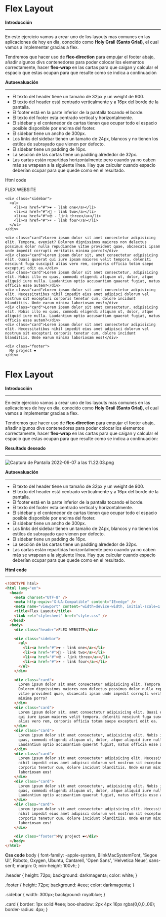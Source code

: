# Flex Layout

**Introducción**

---

En este ejercicio vamos a crear uno de los layouts mas comunes en las aplicaciones de hoy en día, conocido como **Holy Grail (Santo Grial)**, el cual vamos a implementar gracias a flex.

Tendremos que hacer uso de **flex-direction** para empujar el footer abajo, añadir algunos divs contenedores para poder colocar los elementos correctamente, hacer **flex-wrap** en las cartas para que caigan y calcular el espacio que estas ocupan para que resulte como se indica a continuación

**Autoevaluación**

---

- El texto del header tiene un tamaño de 32px y un weight de 900.
- El texto del header está centrado verticalmente y a 16px del borde de la pantalla.
- El footer está en la parte inferior de la pantalla tocando el borde.
- El texto del footer esta centrado vertical y horizontalmente.
- El sidebar y el contenedor de cartas tienen que ocupar todo el espacio posible disponible por encima del footer.
- El sidebar tiene un ancho de 300px.
- Los links del sidebar tienen un tamaño de 24px, blancos y no tienen los estilos de subrayado que vienen por defecto.
- El sidebar tiene un padding de 16px.
- La sección de las cartas tiene un padding alrededor de 32px.
- Las cartas están repartidas horizontalmente pero cuando ya no caben más se wrapean a la siguiente línea. Hay que calcular cuando espacio deberían ocupar para que quede como en el resultado.

Html code

<!DOCTYPE html>
<html lang="en">
  <head>
    <meta charset="UTF-8">
    <meta http-equiv="X-UA-Compatible" content="IE=edge">
    <meta name="viewport" content="width=device-width, initial-scale=1.0">
    <title>Flex Layout</title>
    <link rel="stylesheet" href="style.css">
  </head>
  <body>
    <div class="header">
      FLEX WEBSITE
    </div>
    
    <div class="sidebar">
      <ul>
        <li><a href="#">❤️ - link one</a></li>
        <li><a href="#">🥳 - link two</a></li>
        <li><a href="#">🤓 - link three</a></li>
        <li><a href="#">☀️ - link four</a></li>
      </ul>
    </div>

    <div class="card">Lorem ipsum dolor sit amet consectetur adipisicing elit. Tempora, eveniet? Dolorem dignissimos maiores non delectus possimus dolor nulla repudiandae vitae provident quae, obcaecati ipsam unde impedit corrupti veritatis minima porro?</div>
    <div class="card">Lorem ipsum dolor sit, amet consectetur adipisicing elit. Quasi quaerat qui iure ipsam maiores velit tempora, deleniti nesciunt fuga suscipit alias vero rem, corporis officia totam saepe excepturi odit ea.</div>
    <div class="card">Lorem ipsum dolor sit amet consectetur, adipisicing elit. Nobis illo ex quas, commodi eligendi aliquam ut, dolor, atque aliquid iure nulla. Laudantium optio accusantium quaerat fugiat, natus officia esse autem?</div>
    <div class="card">Lorem ipsum dolor sit amet consectetur adipisicing elit. Necessitatibus nihil impedit eius amet adipisci dolorum vel nostrum sit excepturi corporis tenetur cum, dolore incidunt blanditiis. Unde earum minima laboriosam eos!</div>
    <div class="card">Lorem ipsum dolor sit amet consectetur, adipisicing elit. Nobis illo ex quas, commodi eligendi aliquam ut, dolor, atque aliquid iure nulla. Laudantium optio accusantium quaerat fugiat, natus officia esse autem?</div>
    <div class="card">Lorem ipsum dolor sit amet consectetur adipisicing elit. Necessitatibus nihil impedit eius amet adipisci dolorum vel nostrum sit excepturi corporis tenetur cum, dolore incidunt blanditiis. Unde earum minima laboriosam eos!</div>

    <div class="footer">
      My project ❤️
    </div>

  </body>
</html>

# Flex Layout

**Introducción**

---

En este ejercicio vamos a crear uno de los layouts mas comunes en las aplicaciones de hoy en día, conocido como **Holy Grail (Santo Grial)**, el cual vamos a implementar gracias a flex.

Tendremos que hacer uso de **flex-direction** para empujar el footer abajo, añadir algunos divs contenedores para poder colocar los elementos correctamente, hacer **flex-wrap** en las cartas para que caigan y calcular el espacio que estas ocupan para que resulte como se indica a continuación:

**Resultado deseado**

---

![Captura de Pantalla 2022-09-07 a las 11.22.03.png](https://s3-us-west-2.amazonaws.com/secure.notion-static.com/d2830ed9-7e51-4dc7-bb36-7c808ec2df7d/Captura_de_Pantalla_2022-09-07_a_las_11.22.03.png)

**Autoevaluación**

---

- El texto del header tiene un tamaño de 32px y un weight de 900.
- El texto del header está centrado verticalmente y a 16px del borde de la pantalla.
- El footer está en la parte inferior de la pantalla tocando el borde.
- El texto del footer esta centrado vertical y horizontalmente.
- El sidebar y el contenedor de cartas tienen que ocupar todo el espacio posible disponible por encima del footer.
- El sidebar tiene un ancho de 300px.
- Los links del sidebar tienen un tamaño de 24px, blancos y no tienen los estilos de subrayado que vienen por defecto.
- El sidebar tiene un padding de 16px.
- La sección de las cartas tiene un padding alrededor de 32px.
- Las cartas están repartidas horizontalmente pero cuando ya no caben más se wrapean a la siguiente línea. Hay que calcular cuando espacio deberían ocupar para que quede como en el resultado.

**Html code**

---

```html
<!DOCTYPE html>
<html lang="en">
  <head>
    <meta charset="UTF-8" />
    <meta http-equiv="X-UA-Compatible" content="IE=edge" />
    <meta name="viewport" content="width=device-width, initial-scale=1.0" />
    <title>Flex Layout</title>
    <link rel="stylesheet" href="style.css" />
  </head>
  <body>
    <div class="header">FLEX WEBSITE</div>

    <div class="sidebar">
      <ul>
        <li><a href="#">❤️ - link one</a></li>
        <li><a href="#">🥳 - link two</a></li>
        <li><a href="#">🤓 - link three</a></li>
        <li><a href="#">☀️ - link four</a></li>
      </ul>
    </div>

    <div class="card">
      Lorem ipsum dolor sit amet consectetur adipisicing elit. Tempora, eveniet?
      Dolorem dignissimos maiores non delectus possimus dolor nulla repudiandae
      vitae provident quae, obcaecati ipsam unde impedit corrupti veritatis
      minima porro?
    </div>
    <div class="card">
      Lorem ipsum dolor sit, amet consectetur adipisicing elit. Quasi quaerat
      qui iure ipsam maiores velit tempora, deleniti nesciunt fuga suscipit
      alias vero rem, corporis officia totam saepe excepturi odit ea.
    </div>
    <div class="card">
      Lorem ipsum dolor sit amet consectetur, adipisicing elit. Nobis illo ex
      quas, commodi eligendi aliquam ut, dolor, atque aliquid iure nulla.
      Laudantium optio accusantium quaerat fugiat, natus officia esse autem?
    </div>
    <div class="card">
      Lorem ipsum dolor sit amet consectetur adipisicing elit. Necessitatibus
      nihil impedit eius amet adipisci dolorum vel nostrum sit excepturi
      corporis tenetur cum, dolore incidunt blanditiis. Unde earum minima
      laboriosam eos!
    </div>
    <div class="card">
      Lorem ipsum dolor sit amet consectetur, adipisicing elit. Nobis illo ex
      quas, commodi eligendi aliquam ut, dolor, atque aliquid iure nulla.
      Laudantium optio accusantium quaerat fugiat, natus officia esse autem?
    </div>
    <div class="card">
      Lorem ipsum dolor sit amet consectetur adipisicing elit. Necessitatibus
      nihil impedit eius amet adipisci dolorum vel nostrum sit excepturi
      corporis tenetur cum, dolore incidunt blanditiis. Unde earum minima
      laboriosam eos!
    </div>

    <div class="footer">My project ❤️</div>
  </body>
</html>
```

**Css code**
body {
font-family: -apple-system, BlinkMacSystemFont, 'Segoe UI', Roboto, Oxygen, Ubuntu, Cantarell, 'Open Sans', 'Helvetica Neue', sans-serif;
margin: 0;
min-height: 100vh;
}

.header {
height: 72px;
background: darkmagenta;
color: white;
}

.footer {
height: 72px;
background: #eee;
color: darkmagenta;
}

.sidebar {
width: 300px;
background: royalblue;
}

.card {
border: 1px solid #eee;
box-shadow: 2px 4px 16px rgba(0,0,0,.06);
border-radius: 4px;
}
